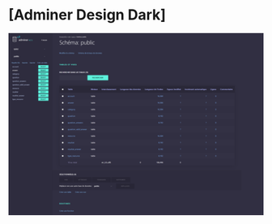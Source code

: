 [Adminer Design Dark]
===================================

![Preview](https://raw.githubusercontent.com/pepa-linha/Adminer-Design-Dark/master/preview.png "Preview")
